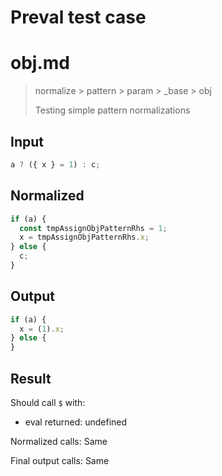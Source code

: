# Preval test case

# obj.md

> normalize > pattern > param > _base > obj
>
> Testing simple pattern normalizations

## Input

`````js filename=intro
a ? ({ x } = 1) : c;
`````

## Normalized

`````js filename=intro
if (a) {
  const tmpAssignObjPatternRhs = 1;
  x = tmpAssignObjPatternRhs.x;
} else {
  c;
}
`````

## Output

`````js filename=intro
if (a) {
  x = (1).x;
} else {
}
`````

## Result

Should call `$` with:
 - eval returned: undefined

Normalized calls: Same

Final output calls: Same
